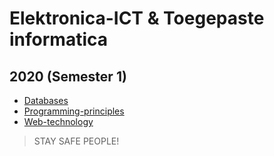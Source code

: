 # Elektronica-ICT & Toegepaste informatica
## 2020 (Semester 1)

- [Databases](vakken/Databases.md)
- [Programming-principles](vakken/Programming-principles.md)
- [Web-technology](vakken/Web-technology.md)

> STAY SAFE PEOPLE! 